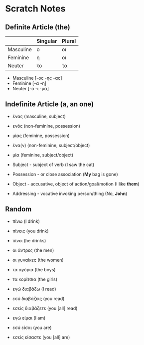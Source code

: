 # Scratch Notes

## Definite Article (the)

|           | Singular | Plural |
| --------- | -------- | ------ |
| Masculine | ο        | οι     |
| Feminine  | η        | οι     |
| Neuter    | το       | τα     |

- Masculine [-ος -ης -ας]
- Feminine [-α -η]
- Neuter [-ο -ι -μα]

## Indefinite Article (a, an one)

- ένας (masculine, subject)
- ενός (non-feminine, possession)
- μίας (feminine, possession)
- ένα(ν) (non-feminine, subject/object)
- μία (feminine, subject/object)

- Subject - subject of verb (**I** saw the cat)
- Possession - or close association (**My** bag is gone)
- Object - accusative, object of action/goal/motion (I like **them**)
- Addressing - vocative invoking person/thing (No, **John**)

## Random

- πίνω   (I drink)
- πίνεις (you drink)
- πίνει  (he drinks)

- οι άντρες   (the men)
- οι γυναίκες (the women)
- τα αγόρια   (the boys)
- τα κορίτσια (the girls)

- εγώ   διαβάζω   (I read)
- εσύ   διαβάζεις (you read)
- εσείς διαβάζετε (you [all] read)

- εγώ   είμαι   (I am)
- εσύ   είσαι   (you are)
- εσείς είσαστε (you [all] are)